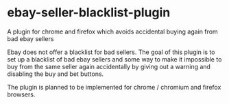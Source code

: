 # ebay-seller-blacklist-plugin
A plugin for chrome and firefox which avoids accidental buying again from bad ebay sellers

Ebay does not offer a blacklist for bad sellers. The goal of this plugin is to set up a blacklist of bad ebay sellers and some way to make it impossible to buy from the same seller again accidentally by giving out a warning and disabling the buy and bet buttons.

The plugin is planned to be implemented for chrome / chromium and firefox browsers.
